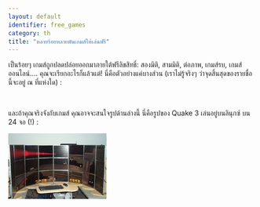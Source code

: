 ```yaml
---
layout: default
identifier: free_games
category: th
title: "หลายร้อยหลายพันเกมส์ให้เล่นฟรี"
---
```


เป็นร้อยๆ เกมส์ถูกปลดปล่อยออกมาภายใต้ฟรีลิขสิทธิ์: สองมิติ, สามมิติ, ต่อภาพ, เกมส์รบ, เกมส์ออนไลน์.... คุณจะเรียกอะไรก็แล้วแต่! นี่คือตัวอย่างแค่บางส่วน (เราไม่รู้จริงๆ ว่าจุดสิ้นสุดของรายชื่อนี้จะอยู่ ณ ที่แห่งใด) :

<div id="items">



<br class="clearboth" />


และถ้าคุณจริงจังกับเกมส์ คุณอาจจะสนใจรูปด้านล่างนี้ นี่คือรูปของ Quake 3 เล่นอยู่บนลินุกซ์ บน 24 จอ (!) :

<a href="/img/free_games_quake_24_screens.jpg"><img src="/img/free_games_quake_24_screens_thumb.jpg" /></a>




